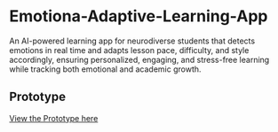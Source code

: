 # Emotiona-Adaptive-Learning-App
An AI-powered learning app for neurodiverse students that detects emotions in real time and adapts lesson pace, difficulty, and style accordingly, ensuring personalized, engaging, and stress-free learning while tracking both emotional and academic growth.
## Prototype
[View the Prototype here](https://studio.firebase.google.com/studio-6801530546)

